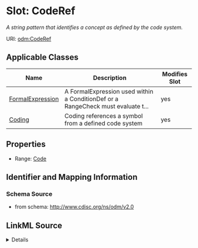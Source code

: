 # Slot: CodeRef


_A string pattern that identifies a concept as defined by the code system._



URI: [odm:CodeRef](http://www.cdisc.org/ns/odm/v2.0/CodeRef)



<!-- no inheritance hierarchy -->




## Applicable Classes

| Name | Description | Modifies Slot |
| --- | --- | --- |
[FormalExpression](FormalExpression.md) | A FormalExpression used within a ConditionDef or a RangeCheck must evaluate t... |  yes  |
[Coding](Coding.md) | Coding references a symbol from a defined code system |  yes  |







## Properties

* Range: [Code](Code.md)





## Identifier and Mapping Information







### Schema Source


* from schema: http://www.cdisc.org/ns/odm/v2.0




## LinkML Source

<details>
```yaml
name: CodeRef
description: A string pattern that identifies a concept as defined by the code system.
from_schema: http://www.cdisc.org/ns/odm/v2.0
rank: 1000
identifier: false
alias: CodeRef
domain_of:
- FormalExpression
- Coding
range: Code

```
</details>